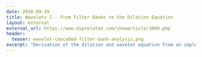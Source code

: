 ```yaml
---
date: 2016-09-29
title: Wavelets I - From Filter Banks to the Dilation Equation
layout: external
external_url: https://www.dsprelated.com/showarticle/1000.php
header:
  teaser: wavelet-cascaded-filter-bank-analysis.png
excerpt: "Derivation of the dilation and wavelet equation from an implementation of the Fast Wavelet Transform"
---
```

